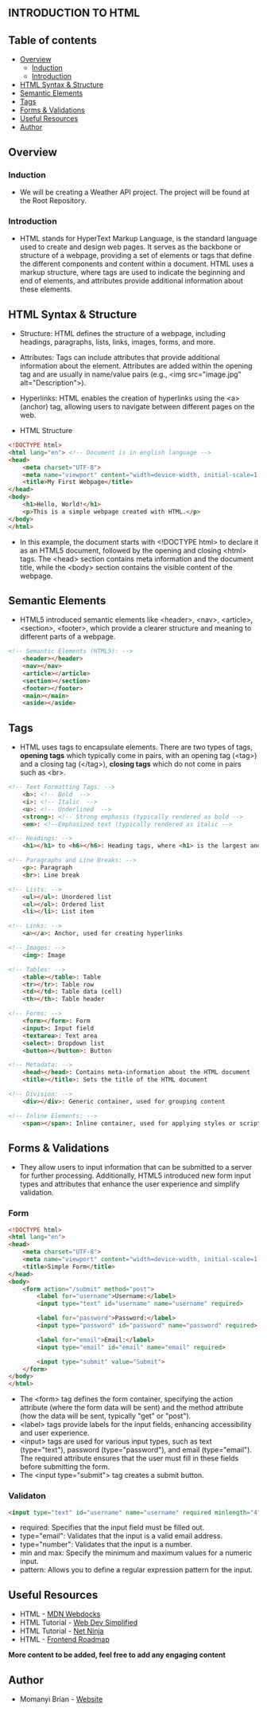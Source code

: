 ## INTRODUCTION TO HTML

## Table of contents

- [Overview](#overview)
    - [Induction](#induction)
    - [Introduction](#introduction)
- [HTML Syntax & Structure](#html-syntax-&-structure)
- [Semantic Elements](#semantic-elements)
- [Tags](#tags)
- [Forms & Validations](#forms-&-validations)
- [Useful Resources](#useful-resources)
- [Author](#author)

## Overview

### Induction
- We will be creating a Weather API project. The project will be found at the Root Repository.

### Introduction
- HTML stands for HyperText Markup Language, is the standard language used to create and design web pages. It serves as the backbone or structure of a webpage, providing a set of elements or tags that define the different components and content within a document. HTML uses a markup structure, where tags are used to indicate the beginning and end of elements, and attributes provide additional information about these elements.

## HTML Syntax & Structure

- Structure: HTML defines the structure of a webpage, including headings, paragraphs, lists, links, images, forms, and more.
- Attributes: Tags can include attributes that provide additional information about the element. Attributes are added within the opening tag and are usually in name/value pairs (e.g., \<img src="image.jpg" alt="Description">).
- Hyperlinks: HTML enables the creation of hyperlinks using the \<a> (anchor) tag, allowing users to navigate between different pages on the web.

- HTML Structure
```HTML
<!DOCTYPE html>
<html lang="en"> <!-- Document is in english language -->
<head>
    <meta charset="UTF-8">
    <meta name="viewport" content="width=device-width, initial-scale=1.0">
    <title>My First Webpage</title>
</head>
<body>
    <h1>Hello, World!</h1>
    <p>This is a simple webpage created with HTML.</p>
</body>
</html>

```
- In this example, the document starts with \<!DOCTYPE html> to declare it as an HTML5 document, followed by the opening and closing \<html> tags. The \<head> section contains meta information and the document title, while the \<body> section contains the visible content of the webpage.

## Semantic Elements
- HTML5 introduced semantic elements like \<header>, \<nav>, \<article>, \<section>, \<footer>, which provide a clearer structure and meaning to different parts of a webpage.
```HTML
<!-- Semantic Elements (HTML5): -->
    <header></header>
    <nav></nav>
    <article></article>
    <section></section>
    <footer></footer>
    <main></main>
    <aside></aside>
```

## Tags
- HTML uses tags to encapsulate elements. There are two types of tags, **opening tags** which typically come in pairs, with an opening tag (\<tag>) and a closing tag (\</tag>), **closing tags** which do not come in pairs such as \<br>.

```HTML
<!-- Text Formatting Tags: -->
    <b>: <!-- Bold  -->
    <i>: <!-- Italic  -->
    <u>: <!-- Underlined  -->
    <strong>: <!-- Strong emphasis (typically rendered as bold -->
    <em>: <!--Emphasized text (typically rendered as italic -->

<!-- Headings: -->
    <h1></h1> to <h6></h6>: Heading tags, where <h1> is the largest and <h6> is the smallest.

<!-- Paragraphs and Line Breaks: -->
    <p>: Paragraph
    <br>: Line break

<!-- Lists: -->
    <ul></ul>: Unordered list
    <ol></ol>: Ordered list
    <li></li>: List item

<!-- Links: -->
    <a></a>: Anchor, used for creating hyperlinks

<!-- Images: -->
    <img>: Image

<!-- Tables: -->
    <table></table>: Table
    <tr></tr>: Table row
    <td></td>: Table data (cell)
    <th></th>: Table header

<!-- Forms: -->
    <form></form>: Form
    <input>: Input field
    <textarea>: Text area
    <select>: Dropdown list
    <button></button>: Button

<!-- Metadata: -->
    <head></head>: Contains meta-information about the HTML document
    <title></title>: Sets the title of the HTML document

<!-- Division: -->
    <div></div>: Generic container, used for grouping content

<!-- Inline Elements: -->
    <span></span>: Inline container, used for applying styles or scripting to a small piece of content
```

## Forms & Validations
- They allow users to input information that can be submitted to a server for further processing. Additionally, HTML5 introduced new form input types and attributes that enhance the user experience and simplify validation.

### Form

```HTML
<!DOCTYPE html>
<html lang="en">
<head>
    <meta charset="UTF-8">
    <meta name="viewport" content="width=device-width, initial-scale=1.0">
    <title>Simple Form</title>
</head>
<body>
    <form action="/submit" method="post">
        <label for="username">Username:</label>
        <input type="text" id="username" name="username" required>

        <label for="password">Password:</label>
        <input type="password" id="password" name="password" required>

        <label for="email">Email:</label>
        <input type="email" id="email" name="email" required>

        <input type="submit" value="Submit">
    </form>
</body>
</html>
```

- The \<form> tag defines the form container, specifying the action attribute (where the form data will be sent) and the method attribute (how the data will be sent, typically "get" or "post").
- \<label> tags provide labels for the input fields, enhancing accessibility and user experience.
- \<input> tags are used for various input types, such as text (type="text"), password (type="password"), and email (type="email"). The required attribute ensures that the user must fill in these fields before submitting the form.
- The \<input type="submit"> tag creates a submit button.

### Validaton

```HTML
<input type="text" id="username" name="username" required minlength="4" maxlength="10">
```
- required: Specifies that the input field must be filled out.
- type="email": Validates that the input is a valid email address.
- type="number": Validates that the input is a number.
- min and max: Specify the minimum and maximum values for a numeric input.
- pattern: Allows you to define a regular expression pattern for the input.

## Useful Resources
- HTML - [MDN Webdocks](https://developer.mozilla.org/en-US/docs/Web/HTML/Attributes)
- HTML Tutorial - [Web Dev Simplified](https://www.youtube.com/watch?v=BvJYXl2ywUE&list=PLZlA0Gpn_vH8BoXcpCUvdmdPZFuR5y2lV&pp=iAQB)
- HTML Tutorial - [Net Ninja](https://www.youtube.com/watch?v=Y1BlT4_c_SU&list=PL4cUxeGkcC9ibZ2TSBaGGNrgh4ZgYE6Cc&pp=iAQB)
- HTML - [Frontend Roadmap](https://roadmap.sh/frontend)

**More content to be added, feel free to add any engaging content**

## Author

- Momanyi Brian - [Website](https://momanyi-brian-portfolio.vercel.app)